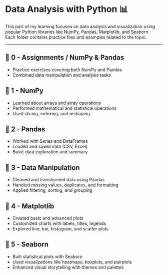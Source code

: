 # Data Analysis with Python 📊

This part of my learning focuses on data analysis and visualization using popular Python libraries like NumPy, Pandas, Matplotlib, and Seaborn.  
Each folder contains practice files and examples related to the topic.

---

## 📁 0 - Assignments / NumPy & Pandas
- Practice exercises covering both NumPy and Pandas
- Combined data manipulation and analysis tasks

## 📁 1 - NumPy
- Learned about arrays and array operations
- Performed mathematical and statistical operations
- Used slicing, indexing, and reshaping

## 📁 2 - Pandas
- Worked with Series and DataFrames
- Loaded and saved data (CSV, Excel)
- Basic data exploration and summary

## 📁 3 - Data Manipulation
- Cleaned and transformed data using Pandas
- Handled missing values, duplicates, and formatting
- Applied filtering, sorting, and grouping

## 📁 4 - Matplotlib
- Created basic and advanced plots
- Customized charts with labels, titles, legends
- Explored line, bar, histogram, and scatter plots

## 📁 5 - Seaborn
- Built statistical plots with Seaborn
- Used visualizations like heatmaps, boxplots, and pairplots
- Enhanced visual storytelling with themes and palettes

